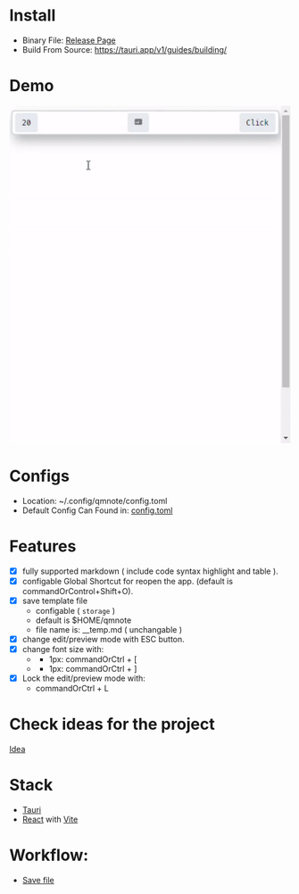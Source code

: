 # Install
- Binary File: [Release Page](https://github.com/anjiboss/quick-markdown-note/releases)
- Build From Source: https://tauri.app/v1/guides/building/

# Demo
![Demo](./storage/demo.gif)

# Configs
- Location: ~/.config/qmnote/config.toml
- Default Config Can Found in: [config.toml](./storage/config.toml)


# Features
- [x] fully supported markdown ( include code syntax highlight and table ).
- [x] configable Global Shortcut for reopen the app. (default is commandOrControl+Shift+O).
- [x] save template file 
  - configable ( `storage` )
  - default is $HOME/qmnote
  - file name is: __temp.md ( unchangable )
- [x] change edit/preview mode with ESC button.
- [x] change font size with:
  - + 1px: commandOrCtrl + [
  -  - 1px: commandOrCtrl + ] 
- [x] Lock the edit/preview mode with:
  - commandOrCtrl + L

# Check ideas for the project
[Idea](./.idea/roadmap.md)


# Stack
 - [Tauri](https://tauri.app/)
 - [React](https://reactjs.org/) with [Vite](https://vitejs.dev/)


# Workflow:
- [Save file](./.idea/saving-file.excalidraw)
